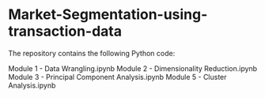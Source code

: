 # Market-Segmentation-using-transaction-data

The repository contains the following Python code:

Module 1 - Data Wrangling.ipynb
Module 2 - Dimensionality Reduction.ipynb
Module 3 - Principal Component Analysis.ipynb
Module 5 - Cluster Analysis.ipynb

